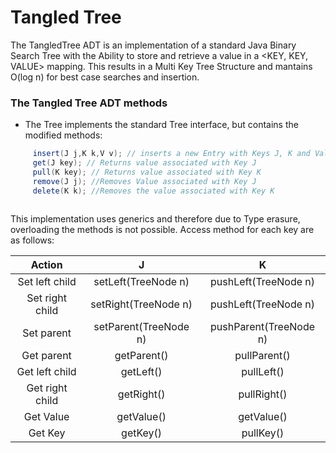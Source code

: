 # Tangled Tree

The TangledTree ADT is an implementation of a standard Java Binary Search Tree with the Ability to store and retrieve a value in a \<KEY, KEY, VALUE> mapping.
This results in a Multi Key Tree Structure and mantains O(log n) for best case searches and insertion.


### The Tangled Tree ADT methods
- The Tree implements the standard Tree interface, but contains the modified methods:

```Java
     insert(J j,K k,V v); // inserts a new Entry with Keys J, K and Value V
     get(J key); // Returns value associated with Key J
     pull(K key); // Returns value associated with Key K
     remove(J j); //Removes Value associated with Key J
     delete(K k); //Removes the value associated with Key K
     
```
     
 This implementation uses generics and therefore due to Type erasure, overloading the methods is not possible.
 Access method for each key are as follows:
 
|**Action**|**J**|**K**|
|:-----:|:-----:|:-----:|
|Set left child|setLeft(TreeNode n)|pushLeft(TreeNode n)|
|Set right child|setRight(TreeNode n)|pushLeft(TreeNode n)|
|Set parent|setParent(TreeNode n)|pushParent(TreeNode n)|
|Get parent|getParent()|pullParent()|
|Get left child|getLeft()|pullLeft()|
|Get right child|getRight()|pullRight()|
|Get Value|getValue()|getValue()|
|Get Key|getKey()|pullKey()|
